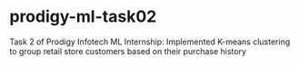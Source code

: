 # prodigy-ml-task02
Task 2 of Prodigy Infotech ML Internship: Implemented K-means clustering to group retail store customers based on their purchase history
